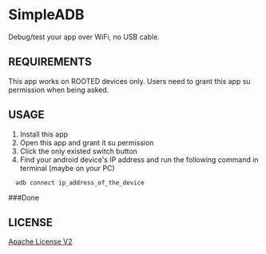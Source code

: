 # SimpleADB

Debug/test your app over WiFi, no USB cable.

## REQUIREMENTS

This app works on ROOTED devices only. Users need to grant this app su permission when being asked.

## USAGE

1. Install this app
2. Open this app and grant it su permission
3. Click the only existed switch button
4. Find your android device's IP address and run the following command in terminal (maybe on your PC)
```
  adb connect ip_address_of_the_device
```
###Done

## LICENSE

[Apache License V2](/LICENSE)
